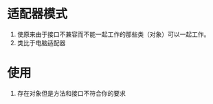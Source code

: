 # 适配器模式
1. 使原来由于接口不兼容而不能一起工作的那些类（对象）可以一起工作。
2. 类比于电脑适配器

# 使用
1. 存在对象但是方法和接口不符合你的要求                             
